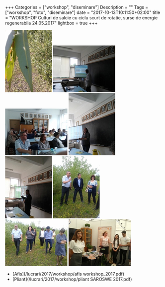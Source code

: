 +++
Categories = ["workshop", "diseminare"]
Description = ""
Tags = ["workshop", "foto", "diseminare"]
date = "2017-10-13T10:11:50+02:00"
title = "WORKSHOP Culturi de salcie cu ciclu scurt de rotatie, surse de energie regenerabila 24.05.2017"
lightbox = true
+++

<a href="/photos/2017/resized000.jpg" title="" data-lightbox="set1" data-title="1"><img src="/photos/2017/thumb_resized000.jpg" alt=""></a>
<a href="/photos/2017/resized001.jpg" title="" data-lightbox="set1"> <img src="/photos/2017/thumb_resized001.jpg" alt=""></a>
<a href="/photos/2017/resized006.jpg" title="" data-lightbox="set1"> <img src="/photos/2017/thumb_resized006.jpg" alt=""></a>
<a href="/photos/2017/resized008.jpg" title="" data-lightbox="set1"> <img src="/photos/2017/thumb_resized008.jpg" alt=""></a>
<a href="/photos/2017/resized010.jpg" title="" data-lightbox="set1"> <img src="/photos/2017/thumb_resized010.jpg" alt=""></a>
<a href="/photos/2017/resized013.jpg" title="" data-lightbox="set1"> <img src="/photos/2017/thumb_resized013.jpg" alt=""></a>
<a href="/photos/2017/resized020.jpg" title="" data-lightbox="set1"> <img src="/photos/2017/thumb_resized020.jpg" alt=""></a>
<a href="/photos/2017/resized025.jpg" title="" data-lightbox="set1"> <img src="/photos/2017/thumb_resized025.jpg" alt=""></a>


* [Afis](/lucrari/2017/workshop/afis workshop_2017.pdf)
* [Pliant](/lucrari/2017/workshop/pliant SAROSWE 2017.pdf)
